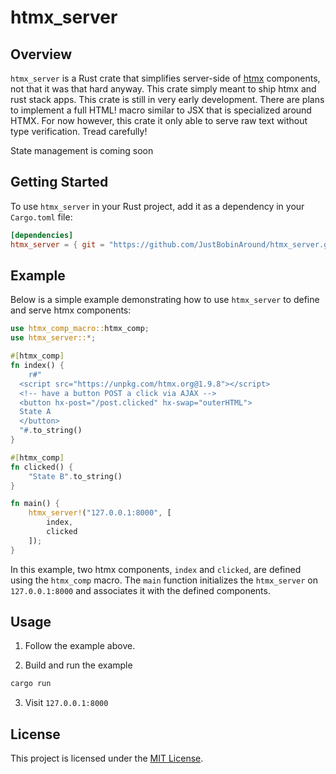 # htmx_server

## Overview

`htmx_server` is a Rust crate that simplifies server-side of
[htmx](https://htmx.org/) components, not that it was that hard anyway. This crate simply meant to 
ship htmx and rust stack apps. This crate is still in very early development.
There are plans to implement a full HTML! macro similar to JSX that is specialized
around HTMX. For now however, this crate it only able to serve raw text without
type verification. Tread carefully!

State management is coming soon

## Getting Started

To use `htmx_server` in your Rust project, add it as a dependency in your
`Cargo.toml` file:

```toml
[dependencies]
htmx_server = { git = "https://github.com/JustBobinAround/htmx_server.git" }
```

## Example

Below is a simple example demonstrating how to use `htmx_server` to define and
serve htmx components:

```rust
use htmx_comp_macro::htmx_comp;
use htmx_server::*;

#[htmx_comp]
fn index() {
    r#"
  <script src="https://unpkg.com/htmx.org@1.9.8"></script>
  <!-- have a button POST a click via AJAX -->
  <button hx-post="/post.clicked" hx-swap="outerHTML">
  State A
  </button>
  "#.to_string()
}

#[htmx_comp]
fn clicked() {
    "State B".to_string()
}

fn main() {
    htmx_server!("127.0.0.1:8000", [
        index,
        clicked
    ]);
}
```

In this example, two htmx components, `index` and `clicked`, are defined using
the `htmx_comp` macro. The `main` function initializes the `htmx_server` on
`127.0.0.1:8000` and associates it with the defined components.

## Usage

1. Follow the example above.

2. Build and run the example

```bash
cargo run
```

3. Visit `127.0.0.1:8000`


## License

This project is licensed under the [MIT License](LICENSE).
